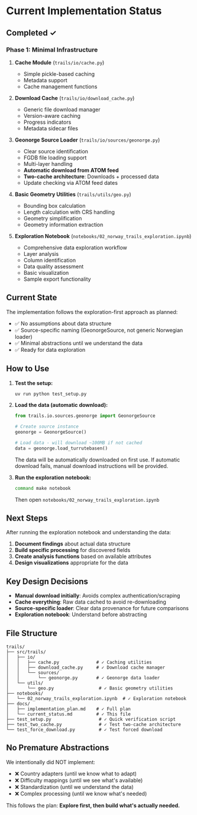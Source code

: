 # Current Implementation Status

## Completed ✓

### Phase 1: Minimal Infrastructure

1. **Cache Module** (`trails/io/cache.py`)
   - Simple pickle-based caching
   - Metadata support
   - Cache management functions

2. **Download Cache** (`trails/io/download_cache.py`)
   - Generic file download manager
   - Version-aware caching
   - Progress indicators
   - Metadata sidecar files

3. **Geonorge Source Loader** (`trails/io/sources/geonorge.py`)
   - Clear source identification
   - FGDB file loading support
   - Multi-layer handling
   - **Automatic download from ATOM feed**
   - **Two-cache architecture**: Downloads + processed data
   - Update checking via ATOM feed dates

3. **Basic Geometry Utilities** (`trails/utils/geo.py`)
   - Bounding box calculation
   - Length calculation with CRS handling
   - Geometry simplification
   - Geometry information extraction

4. **Exploration Notebook** (`notebooks/02_norway_trails_exploration.ipynb`)
   - Comprehensive data exploration workflow
   - Layer analysis
   - Column identification
   - Data quality assessment
   - Basic visualization
   - Sample export functionality

## Current State

The implementation follows the exploration-first approach as planned:
- ✅ No assumptions about data structure
- ✅ Source-specific naming (GeonorgeSource, not generic Norwegian loader)
- ✅ Minimal abstractions until we understand the data
- ✅ Ready for data exploration

## How to Use

1. **Test the setup:**
   ```bash
   uv run python test_setup.py
   ```

2. **Load the data (automatic download):**
   ```python
   from trails.io.sources.geonorge import GeonorgeSource

   # Create source instance
   geonorge = GeonorgeSource()

   # Load data - will download ~100MB if not cached
   data = geonorge.load_turrutebasen()
   ```

   The data will be automatically downloaded on first use. If automatic download fails, manual download instructions will be provided.

3. **Run the exploration notebook:**
   ```bash
   command make notebook
   ```
   Then open `notebooks/02_norway_trails_exploration.ipynb`

## Next Steps

After running the exploration notebook and understanding the data:

1. **Document findings** about actual data structure
2. **Build specific processing** for discovered fields
3. **Create analysis functions** based on available attributes
4. **Design visualizations** appropriate for the data

## Key Design Decisions

- **Manual download initially**: Avoids complex authentication/scraping
- **Cache everything**: Raw data cached to avoid re-downloading
- **Source-specific loader**: Clear data provenance for future comparisons
- **Exploration notebook**: Understand before abstracting

## File Structure

```
trails/
├── src/trails/
│   ├── io/
│   │   ├── cache.py              # ✓ Caching utilities
│   │   ├── download_cache.py     # ✓ Download cache manager
│   │   └── sources/
│   │       └── geonorge.py       # ✓ Geonorge data loader
│   └── utils/
│       └── geo.py                 # ✓ Basic geometry utilities
├── notebooks/
│   └── 02_norway_trails_exploration.ipynb  # ✓ Exploration notebook
├── docs/
│   ├── implementation_plan.md    # ✓ Full plan
│   └── current_status.md         # ✓ This file
├── test_setup.py                  # ✓ Quick verification script
├── test_two_cache.py              # ✓ Test two-cache architecture
└── test_force_download.py         # ✓ Test forced download
```

## No Premature Abstractions

We intentionally did NOT implement:
- ❌ Country adapters (until we know what to adapt)
- ❌ Difficulty mappings (until we see what's available)
- ❌ Standardization (until we understand the data)
- ❌ Complex processing (until we know what's needed)

This follows the plan: **Explore first, then build what's actually needed.**
